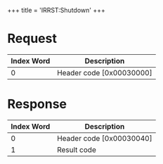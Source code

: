 +++
title = 'IRRST:Shutdown'
+++

# Request

| Index Word | Description                |
|------------|----------------------------|
| 0          | Header code \[0x00030000\] |

# Response

| Index Word | Description                |
|------------|----------------------------|
| 0          | Header code \[0x00030040\] |
| 1          | Result code                |
